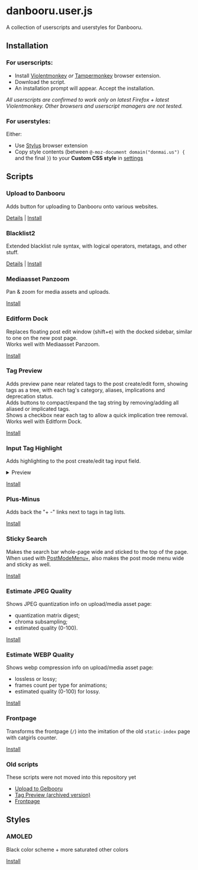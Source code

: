 # danbooru.user.js

A collection of userscripts and userstyles for Danbooru.

## Installation

### For userscripts:

- Install [Violentmonkey](https://violentmonkey.github.io) _or_ [Tampermonkey](https://tampermonkey.net/) browser extension.
- Download the script.
- An installation prompt will appear. Accept the installation.

_All userscripts are confirmed to work only on latest Firefox + latest Violentmonkey. Other browsers and userscript managers are not tested._

### For userstyles:

Either:

- Use [Stylus](https://add0n.com/stylus.html) browser extension
- Copy style contents (between `@-moz-document domain("donmai.us") {` and the final `}`) to your **Custom CSS style** in [settings](https://danbooru.donmai.us/settings)

## Scripts

### Upload to Danbooru

Adds button for uploading to Danbooru onto various websites.

[Details](readme/upload-to-danbooru.md) | [Install](/dist/upload-to-danbooru.user.js?raw=1)

### Blacklist2

Extended blacklist rule syntax, with logical operators, metatags, and other stuff.

[Details](readme/blacklist2.md) | [Install](/dist/blacklist2.user.js?raw=1)

### Mediaasset Panzoom

Pan & zoom for media assets and uploads.

[Install](/dist/mediaasset-panzoom.user.js?raw=1)

### Editform Dock

Replaces floating post edit window (shift+e) with the docked sidebar, similar to one on the new post page.<br>
Works well with Mediaasset Panzoom.

[Install](/dist/editform-dock.user.js?raw=1)

### Tag Preview

Adds preview pane near related tags to the post create/edit form, showing tags as a tree, with each tag's category, aliases, implications and deprecation status.<br>
Adds buttons to compact/expand the tag string by removing/adding all aliased or implicated tags.<br>
Shows a checkbox near each tag to allow a quick implication tree removal.<br>
Works well with Editform Dock.<br>

[Install](/dist/tag-preview.user.js?raw=1)

### Input Tag Highlight

Adds highlighting to the post create/edit tag input field.

<details>
   <summary>Preview</summary>
   <img src="readme/input-tag-highlight.png">
</details>

[Install](/dist/input-tag-highlight.user.js?raw=1)

### Plus-Minus

Adds back the "+ -" links next to tags in tag lists.

[Install](/dist/plus-minus.user.js?raw=1)

### Sticky Search

Makes the search bar whole-page wide and sticked to the top of the page.<br>
When used with [PostModeMenu+](https://danbooru.donmai.us/forum_topics/21812), also makes the post mode menu wide and sticky as well.

[Install](/dist/sticky-search.user.js?raw=1)

### Estimate JPEG Quality

Shows JPEG quantization info on upload/media asset page:

- quantization matrix digest;
- chroma subsampling;
- estimated quality (0-100).

[Install](/dist/estimate-jpeg-quality.user.js?raw=1)

### Estimate WEBP Quality

Shows webp compression info on upload/media asset page:

- lossless or lossy;
- frames count per type for animations;
- estimated quality (0-100) for lossy.

[Install](/dist/estimate-jpeg-quality.user.js?raw=1)

### Frontpage

Transforms the frontpage (`/`) into the imitation of the old `static-index` page with catgirls counter.

[Install](/dist/frontpage.user.js?raw=1)

### Old scripts

These scripts were not moved into this repository yet

- [Upload to Gelbooru](https://gist.github.com/hdk5/d5e896431de6253d67beeb7ef7f9f8fb/raw/danbooru_upload_to_gelbooru.user.js)
- [Tag Preview (archived version)](https://gist.github.com/hdk5/be69f7e9e57c643fec130a3f3a46f0a0/raw/danbooru_tag_preview.user.js)
- [Frontpage](https://github.com/hdk5/danbooru-frontpage.user.js/raw/master/danbooru-frontpage.user.js)

## Styles

### AMOLED

Black color scheme + more saturated other colors

[Install](/dist/amoled.user.css?raw=1)
